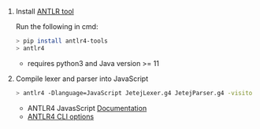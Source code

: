 
1. Install [ANTLR tool](https://github.com/antlr/antlr4/blob/master/doc/getting-started.md)
    
    Run the following in cmd:
    ```bash
    > pip install antlr4-tools
    > antlr4
    ```
   - requires python3 and Java version >= 11

2. Compile lexer and parser into JavaScript

    ```bash
    > antlr4 -Dlanguage=JavaScript JetejLexer.g4 JetejParser.g4 -visitor -o ./gen/ 
    ```

    - ANTLR4 JavasScript [Documentation](https://github.com/antlr/antlr4/blob/master/doc/javascript-target.md)
    - [ANTLR4 CLI options](https://github.com/antlr/antlr4/blob/master/doc/tool-options.md)